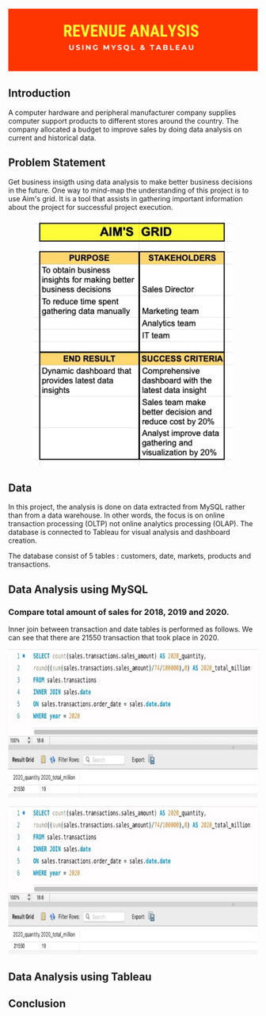 ![Banner](https://github.com/Hafizah/Revenue-Analysis-using-MySQL-and-Tableau/blob/main/Pictures/Revenue_Banner.png)

## Introduction

A computer hardware and peripheral manufacturer company supplies computer support products to different stores around the country. The company allocated a budget to improve sales by doing data analysis on current and historical data. 

## Problem Statement

Get business insigth using data analysis to make better business decisions in the future. One way to mind-map the understanding of this project is to  use Aim's grid. It is a tool that assists in gathering important information about the project for successful project execution.

<p align="center">
  <img width="400" height="500" src="https://github.com/Hafizah/Revenue-Analysis-using-MySQL-and-Tableau/blob/main/Aim's%20Grid.jpg">
</p>

## Data 

In this project, the analysis is done on data extracted from MySQL rather than from a data warehouse. In other words, the focus is on online transaction processing (OLTP) not online analytics processing (OLAP). The database is connected to Tableau for visual analysis and dashboard creation.

The database consist of 5 tables : customers, date, markets, products and transactions.

## Data Analysis using MySQL

### Compare total amount of sales for 2018, 2019 and 2020.
Inner join between transaction and date tables is performed as follows. We can see that there are 21550 transaction that took place in 2020.

<p align="center">
  <img width="600" height="300" src="https://github.com/Hafizah/Revenue-Analysis-using-MySQL-and-Tableau/blob/main/Pictures/Inner%20join%202020.jpg">
</p>

<p align="center">
  <img width="600" height="300" src="https://github.com/Hafizah/Revenue-Analysis-using-MySQL-and-Tableau/blob/main/Pictures/Inner%20join%202020.jpg">
</p>



## Data Analysis using Tableau

## Conclusion



